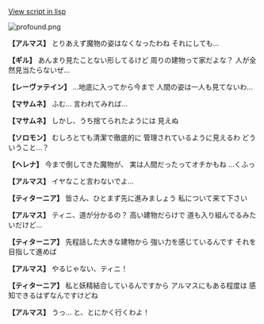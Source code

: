 [View script in lisp](../scripts/101101043.txt)

![profound.png](../images/backgrounds/profound.png)

**【アルマス】**
とりあえず魔物の姿はなくなったわね
それにしても…

**【ギル】**
あんまり見たことない形してるけど
周りの建物って家だよな？
人が全然見当たらないぜ…

**【レーヴァテイン】**
…地底に入ってから今まで
人間の姿は一人も見てないわ…

**【マサムネ】**
ふむ…
言われてみれば…

**【マサムネ】**
しかし、うち捨てられたようには
見えぬ

**【ソロモン】**
むしろとても清潔で徹底的に
管理されているように見えるわ
どういうこと…？

**【ヘレナ】**
今まで倒してきた魔物が、
実は人間だったってオチかもね
…くふっ

**【アルマス】**
イヤなこと言わないでよ…

**【ティターニア】**
皆さん、ひとまず先に進みましょう
私について来て下さい

**【アルマス】**
ティニ、道が分かるの？
高い建物だらけで
道も入り組んでるみたいだけど…

**【ティターニア】**
先程話した大きな建物から
強い力を感じているんです
それを目指して進めば

**【アルマス】**
やるじゃない、ティニ！

**【ティターニア】**
私と妖精結合しているんですから
アルマスにもある程度は
感知できるはずなんですけどね

**【アルマス】**
うっ…
と、とにかく行くわよ！